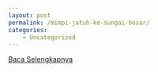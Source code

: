 ```yaml
---
layout: post
permalink: /mimpi-jatuh-ke-sungai-besar/
categories:
    - Uncategorized
---
```


[Baca Selengkapnya](/04)